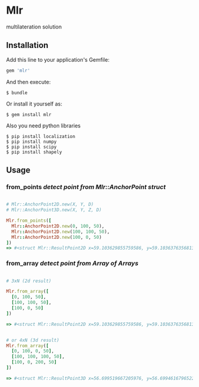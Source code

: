 # Mlr

multilateration solution

## Installation

Add this line to your application's Gemfile:

```ruby
gem 'mlr'
```

And then execute:

    $ bundle

Or install it yourself as:

    $ gem install mlr

Also you need python libraries

    $ pip install localization
    $ pip install numpy
    $ pip install scipy
    $ pip install shapely

## Usage

### from_points *detect point from Mlr::AnchorPoint struct*

```ruby

# Mlr::AnchorPoint2D.new(X, Y, D)
# Mlr::AnchorPoint3D.new(X, Y, Z, D)

Mlr.from_points([
  Mlr::AnchorPoint2D.new(0, 100, 50),
  Mlr::AnchorPoint2D.new(100, 100, 50),
  Mlr::AnchorPoint2D.new(100, 0, 50)
])
=> #<struct Mlr::ResultPoint2D x=59.103629855759586, y=59.10363763568137>

```

### from_array *detect point from Array of Arrays*

```ruby

# 3xN (2d result)

Mlr.from_array([
  [0, 100, 50],
  [100, 100, 50],
  [100, 0, 50]
])

=> #<struct Mlr::ResultPoint2D x=59.103629855759586, y=59.10363763568137>


# or 4xN (3d result)
Mlr.from_array([
  [0, 100, 0, 50],
  [100, 100, 100, 50],
  [100, 0, 200, 50]
])

=> #<struct Mlr::ResultPoint3D x=56.699519667205976, y=56.69946167965226, z=99.99998609719331>

```
